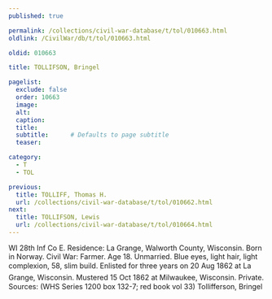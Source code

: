 ```yaml
---
published: true

permalink: /collections/civil-war-database/t/tol/010663.html
oldlink: /CivilWar/db/t/tol/010663.html

oldid: 010663

title: TOLLIFSON, Bringel

pagelist:
  exclude: false
  order: 10663
  image: 
  alt:
  caption:
  title:
  subtitle:      # Defaults to page subtitle
  teaser:

category: 
  - T 
  - TOL

previous:
  title: TOLLIFF, Thomas H.
  url: /collections/civil-war-database/t/tol/010662.html  
next:
  title: TOLLIFSON, Lewis
  url: /collections/civil-war-database/t/tol/010664.html   
---
```

WI 28th Inf Co E. Residence: La Grange, Walworth County, Wisconsin. Born in Norway. Civil War: Farmer. Age 18. Unmarried. Blue eyes, light hair, light complexion, 5&#146;8&#148;, slim build. Enlisted for three years on 20 Aug 1862 at La Grange, Wisconsin. Mustered 15 Oct 1862 at Milwaukee, Wisconsin. Private. Sources: (WHS Series 1200 box 132-7; red book vol 33) &#147;Tollifferson, Bringel&#148;